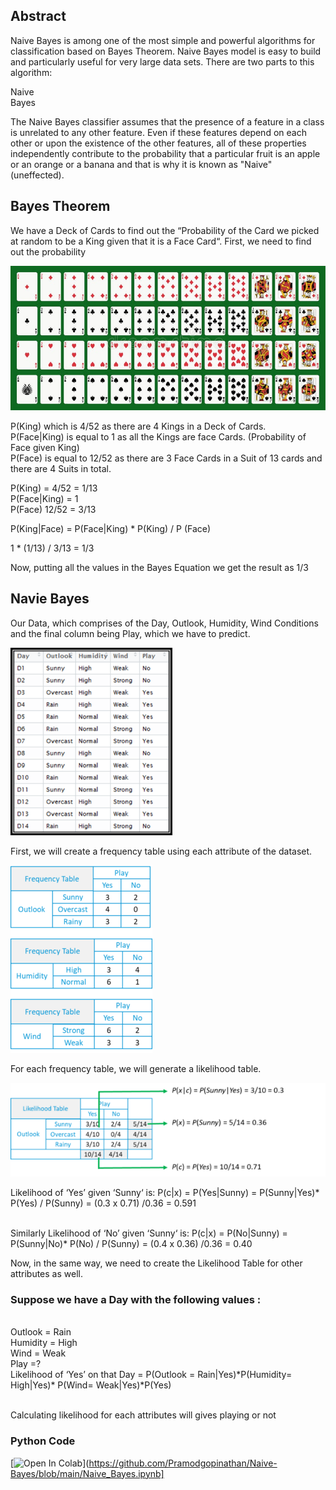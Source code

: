 ## Abstract
Naive Bayes is among one of the most simple and powerful algorithms for classification based on Bayes Theorem. Naive Bayes model is easy to build and particularly useful for very large data sets. There are two parts to this algorithm: <br />

Naive<br />
Bayes<br />

The Naive Bayes classifier assumes that the presence of a feature in a class is unrelated to any other feature. Even if these features depend on each other or upon the existence of the other features, all of these properties independently contribute to the probability that a particular fruit is an apple or an orange or a banana and that is why it is known as "Naive" (uneffected). 

## Bayes Theorem 
We have a Deck of Cards to find out the “Probability of the Card we picked at random to be a King given that it is a Face Card“. First, we need to find out the probability
<br />

![](https://github.com/Pramodgopinathan/Naive-Bayes/blob/8be41914ab4713eb7c5056c65a4d5691e2cdab65/Face%20Card.jpg)


P(King) which is 4/52 as there are 4 Kings in a Deck of Cards. <br />
P(Face|King) is equal to 1 as all the Kings are face Cards. (Probability of Face given King) <br />
P(Face) is equal to 12/52 as there are 3 Face Cards in a Suit of 13 cards and there are 4 Suits in total. <br />

P(King) = 4/52 = 1/13 <br />
P(Face|King) = 1 <br />
P(Face) 12/52 = 3/13 <br />

P(King|Face) = P(Face|King) * P(King) / P (Face) <br />

1 * (1/13) / 3/13 = 1/3 <br />

Now, putting all the values in the Bayes Equation we get the result as 1/3


## Navie Bayes

Our Data, which comprises of the Day, Outlook, Humidity, Wind Conditions and the final column being Play, which we have to predict.

![](https://github.com/Pramodgopinathan/Naive-Bayes/blob/3c9559c69ed81c97b83916f389cf4f2167fc3b32/Dataset.png)

First, we will create a frequency table using each attribute of the dataset.

![](https://github.com/Pramodgopinathan/Naive-Bayes/blob/e34b3a56c4282761e783f2bf91c2b03f59fdf071/Frequency%20table.png)

For each frequency table, we will generate a likelihood table.

![](https://github.com/Pramodgopinathan/Naive-Bayes/blob/5986fd11d92c8ce8d2696382217cc85acdcd7522/likelihood.png)

Likelihood of ‘Yes’ given ‘Sunny‘ is:
P(c|x) = P(Yes|Sunny) = P(Sunny|Yes)* P(Yes) / P(Sunny) = (0.3 x 0.71) /0.36  = 0.591

 
<br />
Similarly Likelihood of ‘No’ given ‘Sunny‘ is:
P(c|x) = P(No|Sunny) = P(Sunny|No)* P(No) / P(Sunny) = (0.4 x 0.36) /0.36  = 0.40 <br />

Now, in the same way, we need to create the Likelihood Table for other attributes as well.

### Suppose we have a Day with the following values :
<br />
Outlook   =  Rain <br />
Humidity   =  High <br />
Wind  =  Weak <br />
Play =?
<br />
Likelihood of ‘Yes’ on that Day = P(Outlook = Rain|Yes)*P(Humidity= High|Yes)* P(Wind= Weak|Yes)*P(Yes)
<br /> 
<br /> 

Calculating likelihood for each attributes will gives playing or not

### Python Code

[![Open In Colab](https://colab.research.google.com/assets/colab-badge.svg)](https://github.com/Pramodgopinathan/Naive-Bayes/blob/main/Naive_Bayes.ipynb]

